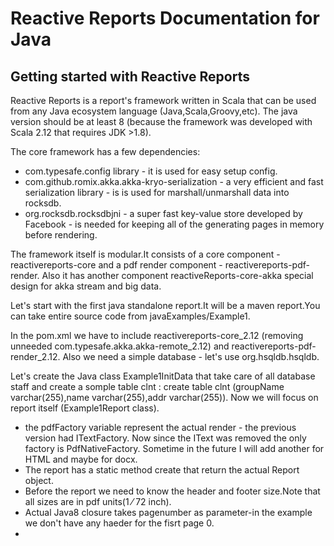 # Reactive Reports Documentation for Java
## Getting started with Reactive Reports
Reactive Reports is a report's framework written in Scala that can be used from any Java ecosystem language 
(Java,Scala,Groovy,etc).
The java version should be at least 8 (because the framework was developed with Scala 2.12 that requires JDK >1.8). 

The core framework has a few dependencies:
* com.typesafe.config library - it is used for easy setup config.
* com.github.romix.akka.akka-kryo-serialization - a very efficient and fast serialization library - 
is is used for marshall/unmarshall data into rocksdb.
* org.rocksdb.rocksdbjni - a super fast key-value store developed by Facebook - is needed for keeping all of the generating pages in memory before rendering.
 
 
 The framework itself is modular.It consists of a core component - reactivereports-core and a 
 pdf render component - reactivereports-pdf-render.
 Also it has another component reactiveReports-core-akka special design for akka stream and big data. 
 
 Let's start with the first java standalone report.It will be a maven report.You can take entire source code from 
 javaExamples/Example1. 
 
 In the pom.xml we have to include reactivereports-core_2.12 (removing unneeded com.typesafe.akka.akka-remote_2.12) 
 and reactivereports-pdf-render_2.12.
 Also we need a simple database - let's use org.hsqldb.hsqldb.
 
 Let's create the Java class Example1InitData that take care of all database staff and create a somple table clnt : 
 create table clnt (groupName varchar(255),name varchar(255),addr varchar(255)).
 Now we will focus on report itself (Example1Report class).
 
 * the pdfFactory variable represent the actual render - the previous version had ITextFactory.
 Now since the IText was removed the only factory is PdfNativeFactory.
 Sometime in the future I will add another for HTML and maybe for docx.
 * The report has a static method create that return the actual Report object.
 * Before the report we need to know the header and footer size.Note that all sizes are in pdf units(1 ⁄ 72 inch).
 * Actual Java8 closure takes pagenumber as parameter-in the example we don't have any haeder for the fisrt page 0.
 * 
  
 
 